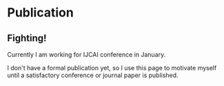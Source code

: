 # Publication


## Fighting!
Currently I am working for IJCAI conference in January.

I don't have a formal publication yet, so I use this page to motivate myself until a satisfactory conference or journal paper
is published.

